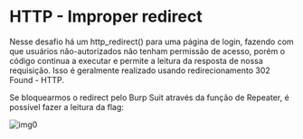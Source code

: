 # HTTP - Improper redirect

Nesse desafio há um http_redirect() para uma página de login, fazendo com que usuários não-autorizados não tenham permissão de acesso, porém o código continua a executar e permite a leitura da resposta de nossa requisição. Isso é geralmente realizado usando redirecionamento 302 Found - HTTP.

Se bloquearmos o redirect pelo Burp Suit através da função de Repeater, é possível fazer a leitura da flag:

![img0](https://user-images.githubusercontent.com/26724539/74194476-15739f80-4c38-11ea-9608-8f6fe22161f1.PNG)
